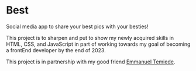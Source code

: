 # Best
Social media app to share your best pics with your besties!

This project is to sharpen and put to show my newly acquired skills in HTML, CSS, and JavaScript in part of working towards my goal of becoming a frontEnd developer by the end of 2023.

This project is in partnership with my good friend [Emmanuel Temiede](https://github.com/dacoolguy1).
